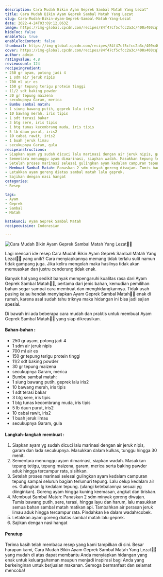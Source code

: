 ```yaml
---
description: Cara Mudah Bikin Ayam Geprek Sambal Matah Yang Lezat"
title: Cara Mudah Bikin Ayam Geprek Sambal Matah Yang Lezat
slug: Cara-Mudah-Bikin-Ayam-Geprek-Sambal-Matah-Yang-Lezat
date: 2022-4-24T03:09:12.063Z
image: https://img-global.cpcdn.com/recipes/84f47cf5cfcc2a3c/400x400cq70/photo.jpg
hideToc: false
enableToc: true
enableTocContent: false
thumbnail: https://img-global.cpcdn.com/recipes/84f47cf5cfcc2a3c/400x400cq70/photo.jpg
cover: https://img-global.cpcdn.com/recipes/84f47cf5cfcc2a3c/400x400cq70/photo.jpg
author: admin
ratingvalue: 4.8
reviewcount: 124
recipeingredient:
- 250 gr ayam, potong jadi 4
- 1 sdm air jeruk nipis
- 700 ml air es
- 150 gr tepung terigu protein tinggi
- 11/2 sdt baking powder
- 30 gr tepung maizena
- secukupnya Garam, merica
- Bumbu sambal matah:
- 1 siung bawang putih, geprek lalu iris2
- 10 bawang merah, iris tipis
- 1 sdt terasi bakar
- 3 btg sere, iris tipis
- 1 btg tunas kecombrang muda, iris tipis
- 5 lb daun purut, iris2
- 10 cabai rawit, iris2
- 1 buah jeruk limau
- secukupnya Garam, gula
recipeinstructions:
- Siapkan ayam yg sudah dicuci lalu marinasi dengan air jeruk nipis, garam dan lada secukupnya. Masukkan dalam kulkas, tunggu hingga 30 menit.
- Sementara menunggu ayam dimarinasi, siapkan wadah. Masukkan tepung tetigu, tepung maizena, garam, merica serta baking pawder aduk hingga tercampur rata, sisihkan.
- Setelah proses marinasi selesai gulingkan ayam kedalam campuran tepung sampai seluruh bagian terlumuri tepung. Lalu celup kedalam air es. Gulingkan lg kedalam tepung. (ulangi ketebalannya sesuai yg diinginkan). Goreng ayam hingga kuning keemasan, angkat dan tiriskan.
- Membuat Sambal Matah: Panaskan 2 sdm minyak goreng diwajan. Tumis bawang putih, sere, terasi, hingga layu dan harum, lalu masukkan semua bahan sambal matah matikan api. Tambahkan air perasan jeruk limau aduk hingga tercampur rata. Pindahkan ke dalam wadah/cobek.
- Letakkan ayam goreng diatas sambal matah lalu geprek.
- Sajikan dengan nasi hangat
categories:
- Resep

tags:
- Ayam
- Geprek
- Sambal
- Matah

katakunci: Ayam Geprek Sambal Matah
recipecuisine: Indonesian

---
```


![Cara Mudah Bikin Ayam Geprek Sambal Matah Yang Lezat👩‍🍳](https://img-global.cpcdn.com/recipes/84f47cf5cfcc2a3c/400x400cq70/photo.jpg)

Lagi mencari ide resep Cara Mudah Bikin Ayam Geprek Sambal Matah Yang Lezat👩‍🍳 yang unik? Cara menyiapkannya memang tidak terlalu sulit namun tidak gampang juga. Jika keliru mengolah maka hasilnya tidak akan memuaskan dan justru cenderung tidak enak.

Banyak hal yang sedikit banyak mempengaruhi kualitas rasa dari Ayam Geprek Sambal Matah👩‍🍳, pertama dari jenis bahan, kemudian pemilihan bahan segar sampai cara membuat dan menghidangkannya. Tidak usah pusing kalau hendak menyiapkan Ayam Geprek Sambal Matah👩‍🍳 enak di rumah, karena asal sudah tahu triknya maka hidangan ini bisa jadi sajian spesial.

Di bawah ini ada beberapa cara mudah dan praktis untuk membuat Ayam Geprek Sambal Matah👩‍🍳 yang siap dikreasikan.

<!--inarticleads1-->

#### Bahan-bahan :

- 250 gr ayam, potong jadi 4
- 1 sdm air jeruk nipis
- 700 ml air es
- 150 gr tepung terigu protein tinggi
- 11/2 sdt baking powder
- 30 gr tepung maizena
- secukupnya Garam, merica
- Bumbu sambal matah:
- 1 siung bawang putih, geprek lalu iris2
- 10 bawang merah, iris tipis
- 1 sdt terasi bakar
- 3 btg sere, iris tipis
- 1 btg tunas kecombrang muda, iris tipis
- 5 lb daun purut, iris2
- 10 cabai rawit, iris2
- 1 buah jeruk limau
- secukupnya Garam, gula

<!--inarticleads2-->

#### Langkah-langkah membuat :

1. Siapkan ayam yg sudah dicuci lalu marinasi dengan air jeruk nipis, garam dan lada secukupnya. Masukkan dalam kulkas, tunggu hingga 30 menit.
1. Sementara menunggu ayam dimarinasi, siapkan wadah. Masukkan tepung tetigu, tepung maizena, garam, merica serta baking pawder aduk hingga tercampur rata, sisihkan.
1. Setelah proses marinasi selesai gulingkan ayam kedalam campuran tepung sampai seluruh bagian terlumuri tepung. Lalu celup kedalam air es. Gulingkan lg kedalam tepung. (ulangi ketebalannya sesuai yg diinginkan). Goreng ayam hingga kuning keemasan, angkat dan tiriskan.
1. Membuat Sambal Matah: Panaskan 2 sdm minyak goreng diwajan. Tumis bawang putih, sere, terasi, hingga layu dan harum, lalu masukkan semua bahan sambal matah matikan api. Tambahkan air perasan jeruk limau aduk hingga tercampur rata. Pindahkan ke dalam wadah/cobek.
1. Letakkan ayam goreng diatas sambal matah lalu geprek.
1. Sajikan dengan nasi hangat

#### Penutup

Terima kasih telah membaca resep yang kami tampilkan di sini. Besar harapan kami, Cara Mudah Bikin Ayam Geprek Sambal Matah Yang Lezat👩‍🍳 yang mudah di atas dapat membantu Anda menyiapkan hidangan yang enak untuk keluarga/teman maupun menjadi inspirasi bagi Anda yang berkeinginan untuk berjualan makanan. Semoga bermanfaat dan selamat mencoba!